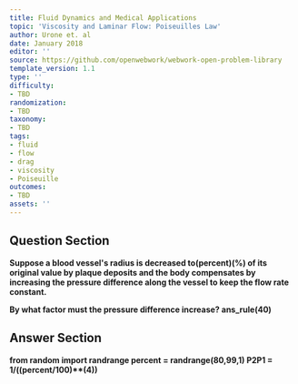 ```yaml
---
title: Fluid Dynamics and Medical Applications
topic: 'Viscosity and Laminar Flow: Poiseuilles Law'
author: Urone et. al
date: January 2018
editor: ''
source: https://github.com/openwebwork/webwork-open-problem-library
template_version: 1.1
type: ''
difficulty:
- TBD
randomization:
- TBD
taxonomy:
- TBD
tags:
- fluid
- flow
- drag
- viscosity
- Poiseuille
outcomes:
- TBD
assets: ''
---
```


## Question Section 

<b>
Suppose a blood vessel's radius is decreased to(percent)(%) of its original value by plaque deposits and the body compensates by increasing the pressure difference along the vessel to keep the flow rate constant.
 
By what factor must the pressure difference increase?
ans_rule(40)



## Answer Section

from random import randrange
percent = randrange(80,99,1)
P2P1 = 1/((percent/100)**(4))